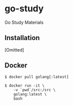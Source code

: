 # go-study

Go Study Materials

## Installation

\[Omitted\]

## Docker

```
$ docker pull golang[:latest]
```

```
$ docker run -it \
    -v `pwd`/src:/src \
    golang:latest \
    bash
```
